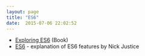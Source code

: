 ```yaml
---
layout: page
title: "ES6"
date:  2015-07-06 22:02:52
---
```


* [Exploring ES6](https://leanpub.com/exploring-es6/read) (Book)
* [ES6](http://justicen.com/#/posts/74046fea9a4c61477db9) -
  explanation of ES6 features by Nick Justice
